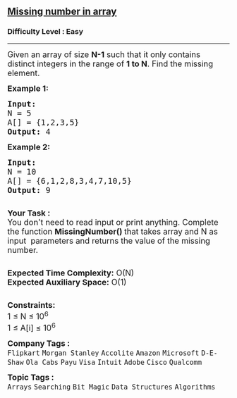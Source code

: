 <h2><a href="https://practice.geeksforgeeks.org/problems/missing-number-in-array1416/1?page=1&sprint=a663236c31453b969852f9ea22507634&sortBy=submissions">Missing number in array</a></h2><h3>Difficulty Level : Easy</h3><hr><div class="problems_problem_content__Xm_eO"><p><span style="font-size: 18px;">Given an array of size&nbsp;<strong>N-1</strong>&nbsp;such that it only contains distinct integers in the range of&nbsp;<strong>1&nbsp;to N</strong>. Find the missing element.</span></p>
<p><span style="font-size: 18px;"><strong>Example 1:</strong></span></p>
<pre><span style="font-size: 18px;"><strong>Input:
</strong>N = 5
A[] = {1,2,3,5}
<strong>Output: </strong>4</span>
</pre>
<p><span style="font-size: 18px;"><strong>Example 2:</strong></span></p>
<pre><span style="font-size: 18px;"><strong>Input:
</strong>N = 10
A[] = {6,1,2,8,3,4,7,10,5}
<strong>Output: </strong>9</span></pre>
<p><br><span style="font-size: 18px;"><strong>Your Task :</strong><br>You don't need to read input or print anything.&nbsp;Complete the function&nbsp;<strong>MissingNumber()&nbsp;</strong>that takes array and N as input &nbsp;parameters and returns the value of the missing number.</span></p>
<p><br><span style="font-size: 18px;"><strong>Expected Time Complexity:</strong>&nbsp;O(N)<br><strong>Expected Auxiliary Space:</strong>&nbsp;O(1)</span></p>
<p><br><span style="font-size: 18px;"><strong>Constraints:</strong><br>1 ≤ N ≤ 10<sup>6</sup><br>1 ≤ A[i] ≤ 10<sup>6</sup></span></p></div><p><span style=font-size:18px><strong>Company Tags : </strong><br><code>Flipkart</code>&nbsp;<code>Morgan Stanley</code>&nbsp;<code>Accolite</code>&nbsp;<code>Amazon</code>&nbsp;<code>Microsoft</code>&nbsp;<code>D-E-Shaw</code>&nbsp;<code>Ola Cabs</code>&nbsp;<code>Payu</code>&nbsp;<code>Visa</code>&nbsp;<code>Intuit</code>&nbsp;<code>Adobe</code>&nbsp;<code>Cisco</code>&nbsp;<code>Qualcomm</code>&nbsp;<br><p><span style=font-size:18px><strong>Topic Tags : </strong><br><code>Arrays</code>&nbsp;<code>Searching</code>&nbsp;<code>Bit Magic</code>&nbsp;<code>Data Structures</code>&nbsp;<code>Algorithms</code>&nbsp;